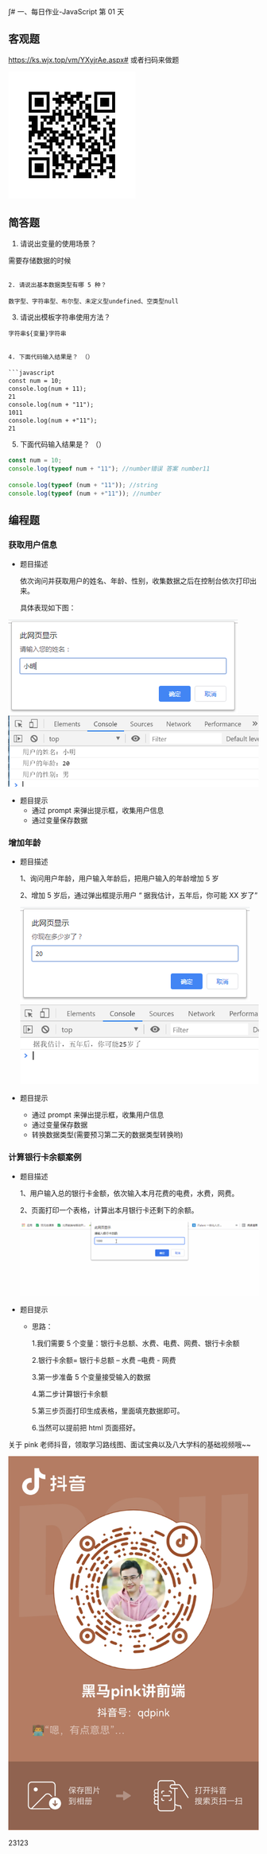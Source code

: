∫# 一、每日作业-JavaScript 第 01 天

## 客观题

https://ks.wjx.top/vm/YXyjrAe.aspx#
或者扫码来做题

 <img src="images/qrcode.jpg">

## 简答题

1. 请说出变量的使用场景？

需要存储数据的时候

```

2. 请说出基本数据类型有哪 5 种？

数字型、字符串型、布尔型、未定义型undefined、空类型null

```

3. 请说出模板字符串使用方法？

`字符串${变量}字符串`

````

4. 下面代码输入结果是？ （）

```javascript
const num = 10;
console.log(num + 11);
21
console.log(num + "11");
1011
console.log(num + +"11");
21
````

5. 下面代码输入结果是？ （）

```javascript
const num = 10;
console.log(typeof num + "11"); //number错误 答案 number11

console.log(typeof (num + "11")); //string
console.log(typeof (num + +"11")); //number
```

## 编程题

### 获取用户信息

- 题目描述

  依次询问并获取用户的姓名、年龄、性别，收集数据之后在控制台依次打印出来。

  具体表现如下图：

<img src="images/%E5%9B%BE%E7%89%871.png">

<img src="images/%E5%9B%BE%E7%89%874.png">

- 题目提示
  - 通过 prompt 来弹出提示框，收集用户信息
  - 通过变量保存数据

### 增加年龄

- 题目描述

  1、询问用户年龄，用户输入年龄后，把用户输入的年龄增加 5 岁

  2、增加 5 岁后，通过弹出框提示用户 “ 据我估计，五年后，你可能 XX 岁了”

  <img src="images/%E5%9B%BE%E7%89%875.png">

  <img src="images/%E5%9B%BE%E7%89%876.png">

- 题目提示

  - 通过 prompt 来弹出提示框，收集用户信息
  - 通过变量保存数据
  - 转换数据类型(需要预习第二天的数据类型转换哟)

### 计算银行卡余额案例

- 题目描述

  1、用户输入总的银行卡金额，依次输入本月花费的电费，水费，网费。

  2、页面打印一个表格，计算出本月银行卡还剩下的余额。

  <img src="images/111.gif">

- 题目提示

  - 思路：

    1.我们需要 5 个变量：银行卡总额、水费、电费、网费、银行卡余额

    2.银行卡余额= 银行卡总额 – 水费 –电费 - 网费

    3.第一步准备 5 个变量接受输入的数据

    4.第二步计算银行卡余额

    5.第三步页面打印生成表格，里面填充数据即可。

    6.当然可以提前把 html 页面搭好。

关于 pink 老师抖音，领取学习路线图、面试宝典以及八大学科的基础视频哦~~

<img src="./images/pink.jpg">

23123
